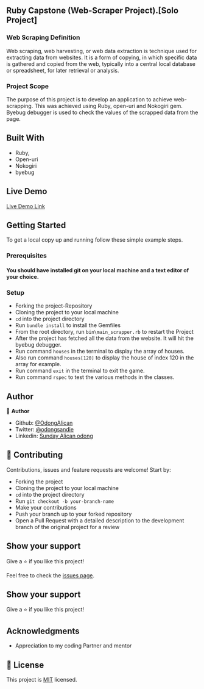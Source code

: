 ## Ruby Capstone (Web-Scraper Project).[Solo Project]

### Web Scraping Definition
Web scraping, web harvesting, or web data extraction is technique used for extracting data from websites. It is a form of copying, in which specific data is gathered and copied from the web, typically into a central local database or spreadsheet, for later retrieval or analysis.

### Project Scope
The purpose of this project is to  develop an application to achieve web-scrapping. This was achieved using Ruby, open-uri and Nokogiri gem. Byebug debugger is used to check the values of the scrapped data from the page. 


## Built With

- Ruby,
- Open-uri
- Nokogiri
- byebug

## Live Demo

[Live Demo Link](https://repl.it/@Odong/RubyWebScraper)

## Getting Started

To get a local copy up and running follow these simple example steps.

### Prerequisites

#### You should have installed git on your local machine and a text editor of your choice.
### Setup

- Forking the project-Repository
- Cloning the project to your local machine
- `cd` into the project directory
- Run `bundle install` to install the Gemfiles
- From the root directory, run `bin\main_scrapper.rb` to restart the Project
- After the project has fetched all the data from the website. It will hit the byebug debugger.
- Run command `houses` in the terminal to display the array of houses.
- Also run command `houses[120]` to display the house of index 120 in the array for example.
- Run command `exit` in the terminal to exit the game.
- Run command `rspec` to test the various methods in the classes.


## Author

👤 **Author**

- Github: [@OdongAlican](https://github.com/OdongAlican)
- Twitter: [@odongsandie](https://twitter.com/odongsandie)
- Linkedin: [Sunday Alican odong](https://www.linkedin.com/in/sunday-alican-odong-b99226b7)


## 🤝 Contributing

Contributions, issues and feature requests are welcome! Start by:

- Forking the project
- Cloning the project to your local machine
- `cd` into the project directory
- Run `git checkout -b your-branch-name`
- Make your contributions
- Push your branch up to your forked repository
- Open a Pull Request with a detailed description to the development branch of the original project for a review

## Show your support

Give a ⭐️ if you like this project!

Feel free to check the [issues page](issues/).

## Show your support

Give a ⭐️ if you like this project!

## Acknowledgments

- Appreciation to my coding Partner and mentor

## 📝 License

This project is [MIT](lic.url) licensed.
